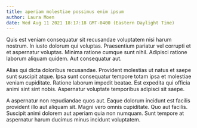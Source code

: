 ```yaml
---
title: aperiam molestiae possimus enim ipsum
author: Laura Moen
date: Wed Aug 11 2021 18:17:18 GMT-0400 (Eastern Daylight Time)
---
```

Quis est veniam consequatur sit recusandae voluptatem nisi harum nostrum. In iusto dolorum qui voluptas. Praesentium pariatur vel corrupti et et aspernatur voluptas. Minima ratione cumque sunt nihil. Adipisci ratione laborum aliquam quidem. Aut consequatur aut.

 Alias qui dicta doloribus recusandae. Provident molestias ut natus et saepe sunt suscipit atque. Ipsa sunt consequatur tempore totam ipsa et molestiae veniam cupiditate. Ratione laborum impedit beatae. Est expedita qui officia animi sint sint nobis. Aspernatur voluptate temporibus adipisci sit saepe.

 A aspernatur non repudiandae quos aut. Eaque dolorum incidunt est facilis provident illo aut aliquam sit. Magni vero omnis cupiditate. Quo aut facilis. Suscipit animi dolorem aut aperiam quia non numquam. Sunt tempore at aspernatur harum ducimus minus incidunt voluptatem.